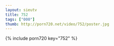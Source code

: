 ```yaml
--- 
layout: sieutv
title: 752
tags: ["000"]
thumb: http://porn720.net/video/752/poster.jpg
---
```

{% include porn720 key="752" %} 

